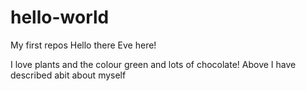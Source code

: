 # hello-world
My first repos
Hello there Eve here!

I love plants and the colour green and lots of chocolate!
Above I have described abit about myself
